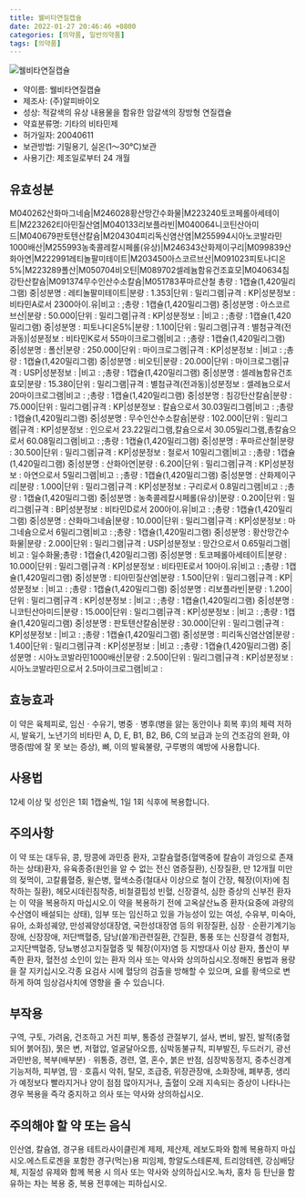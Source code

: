 ```yaml
---
title: 웰비타연질캡슐
date: 2022-01-27 20:46:46 +0800
categories: [의약품, 일반의약품]
tags: [의약품]
---
```

![웰비타연질캡슐](https://nedrug.mfds.go.kr/pbp/cmn/itemImageDownload/147427819753800166)

- 약이름: 웰비타연질캡슐
- 제조사: (주)알피바이오
- 성상: 적갈색의 유상 내용물을 함유한 암갈색의 장방형 연질캡슐
- 약효분류명: 기타의 비타민제
- 허가일자: 20040611
- 보관방법: 기밀용기, 실온(1～30℃)보관
- 사용기간: 제조일로부터 24 개월
## 유효성분
M040262산화마그네슘|M246028황산망간수화물|M223240토코페롤아세테이트|M223262티아민질산염|M040133리보플라빈|M040064니코틴산아미드|M040679판토텐산칼슘|M204304피리독신염산염|M255994시아노코발라민1000배산|M255993농축콜레칼시페롤(유상)|M246343산화제이구리|M099839산화아연|M222991레티놀팔미테이트|M203450아스코르브산|M091023피토나디온5%|M223289폴산|M050704비오틴|M089702셀레늄함유건조효모|M040634침강탄산칼슘|M091374무수인산수소칼슘|M051783푸마르산철
총량 : 1캡슐(1,420밀리그램) 중|성분명 : 레티놀팔미테이트|분량 : 1.353|단위 : 밀리그램|규격 : KP|성분정보 : 비타민A로서 2300아이.유|비고 : ;총량 : 1캡슐(1,420밀리그램) 중|성분명 : 아스코르브산|분량 : 50.000|단위 : 밀리그램|규격 : KP|성분정보 : |비고 : ;총량 : 1캡슐(1,420밀리그램) 중|성분명 : 피토나디온5%|분량 : 1.100|단위 : 밀리그램|규격 : 별첨규격(전과동)|성분정보 : 비타민K로서 55마이크로그램|비고 : ;총량 : 1캡슐(1,420밀리그램) 중|성분명 : 폴산|분량 : 250.000|단위 : 마이크로그램|규격 : KP|성분정보 : |비고 : ;총량 : 1캡슐(1,420밀리그램) 중|성분명 : 비오틴|분량 : 20.000|단위 : 마이크로그램|규격 : USP|성분정보 : |비고 : ;총량 : 1캡슐(1,420밀리그램) 중|성분명 : 셀레늄함유건조효모|분량 : 15.380|단위 : 밀리그램|규격 : 별첨규격(전과동)|성분정보 : 셀레늄으로서 20마이크로그램|비고 : ;총량 : 1캡슐(1,420밀리그램) 중|성분명 : 침강탄산칼슘|분량 : 75.000|단위 : 밀리그램|규격 : KP|성분정보 : 칼슘으로서 30.03밀리그램|비고 : ;총량 : 1캡슐(1,420밀리그램) 중|성분명 : 무수인산수소칼슘|분량 : 102.000|단위 : 밀리그램|규격 : KP|성분정보 : 인으로서 23.22밀리그램,칼슘으로서 30.05밀리그램,총칼슘으로서 60.08밀리그램|비고 : ;총량 : 1캡슐(1,420밀리그램) 중|성분명 : 푸마르산철|분량 : 30.500|단위 : 밀리그램|규격 : KP|성분정보 : 철로서 10밀리그램|비고 : ;총량 : 1캡슐(1,420밀리그램) 중|성분명 : 산화아연|분량 : 6.200|단위 : 밀리그램|규격 : KP|성분정보 : 아연으로서 5밀리그램|비고 : ;총량 : 1캡슐(1,420밀리그램) 중|성분명 : 산화제이구리|분량 : 1.000|단위 : 밀리그램|규격 : KP|성분정보 : 구리로서 0.8밀리그램|비고 : ;총량 : 1캡슐(1,420밀리그램) 중|성분명 : 농축콜레칼시페롤(유상)|분량 : 0.200|단위 : 밀리그램|규격 : BP|성분정보 : 비타민D로서 200아이.유|비고 : ;총량 : 1캡슐(1,420밀리그램) 중|성분명 : 산화마그네슘|분량 : 10.000|단위 : 밀리그램|규격 : KP|성분정보 : 마그네슘으로서 6밀리그램|비고 : ;총량 : 1캡슐(1,420밀리그램) 중|성분명 : 황산망간수화물|분량 : 2.000|단위 : 밀리그램|규격 : USP|성분정보 : 망간으로서 0.65밀리그램|비고 : 일수화물;총량 : 1캡슐(1,420밀리그램) 중|성분명 : 토코페롤아세테이트|분량 : 10.000|단위 : 밀리그램|규격 : KP|성분정보 : 비타민E로서 10아이.유|비고 : ;총량 : 1캡슐(1,420밀리그램) 중|성분명 : 티아민질산염|분량 : 1.500|단위 : 밀리그램|규격 : KP|성분정보 : |비고 : ;총량 : 1캡슐(1,420밀리그램) 중|성분명 : 리보플라빈|분량 : 1.200|단위 : 밀리그램|규격 : KP|성분정보 : |비고 : ;총량 : 1캡슐(1,420밀리그램) 중|성분명 : 니코틴산아미드|분량 : 15.000|단위 : 밀리그램|규격 : KP|성분정보 : |비고 : ;총량 : 1캡슐(1,420밀리그램) 중|성분명 : 판토텐산칼슘|분량 : 30.000|단위 : 밀리그램|규격 : KP|성분정보 : |비고 : ;총량 : 1캡슐(1,420밀리그램) 중|성분명 : 피리독신염산염|분량 : 1.400|단위 : 밀리그램|규격 : KP|성분정보 : |비고 : ;총량 : 1캡슐(1,420밀리그램) 중|성분명 : 시아노코발라민1000배산|분량 : 2.500|단위 : 밀리그램|규격 : KP|성분정보 : 시아노코발라민으로서 2.5마이크로그램|비고 :
## 효능효과
이 약은 육체피로, 임신ㆍ수유기, 병중ㆍ병후(병을 앓는 동안이나 회복 후)의 체력 저하 시, 발육기, 노년기의 비타민  A, D, E, B1, B2, B6, C의 보급과 눈의 건조감의 완화, 야맹증(밤에 잘 못 보는 증상), 뼈, 이의 발육불량, 구루병의 예방에 사용합니다.
## 사용법
12세 이상 및 성인은 1회 1캡슐씩, 1일 1회 식후에 복용합니다.
## 주의사항
이 약 또는 대두유, 콩, 땅콩에 과민증 환자, 고칼슘혈증(혈액중에 칼슘이 과잉으로 존재하는 상태)환자, 유육종증(원인을 알 수 없는 전신 염증질환), 신장질환, 만 12개월 미만의 젖먹이, 고칼륨혈증, 윌슨병, 혈색소증(철대사 이상으로 철이 간장, 췌장(이자)에 침착하는 질환), 헤모시데린침착증, 비철결핍성 빈혈, 신장결석, 심한 증상의 신부전 환자는 이 약을 복용하지 마십시오.이 약을 복용하기 전에 고옥살산뇨증 환자(요중에 과량의 수산염이 배설되는 상태), 임부 또는 임신하고 있을 가능성이 있는 여성, 수유부, 미숙아, 유아, 소화성궤양, 만성궤양성대장염, 국한성대장염 등의 위장질환, 심장ㆍ순환기계기능장애, 신장장애, 저단백혈증, 담낭(쓸개)관련질환, 간질환, 통풍 또는 신장결석 경험자, 고지단백혈증, 당뇨병성고지질혈증 및 췌장(이자)염 등 지방대사 이상 환자, 폴산이 부족한 환자, 혈전성 소인이 있는 환자 의사 또는 약사와 상의하십시오.정해진 용법과 용량을 잘 지키십시오.각종 요검사 시에 혈당의 검출을 방해할 수 있으며, 요를 황색으로 변하게 하여 임상검사치에 영향을 줄 수 있습니다.
## 부작용
구역, 구토, 가려움, 건조하고 거친 피부, 통증성 관절부기, 설사, 변비, 발진, 발적(충혈되어 붉어짐), 묽은 변, 저혈압, 얼굴달아오름, 심박동불규칙, 피부발진, 두드러기, 광선과민반응, 복부(배부분)ㆍ위통증, 경련, 열, 혼수, 붉은 반점, 심장박동정지, 중추신경계 기능저하, 피부염, 땀ㆍ호흡시 악취, 탈모, 조급증, 위장관장애, 소화장애, 폐부종, 생리가 예정보다 빨라지거나 양이 점점 많아지거나, 출혈이 오래 지속되는 증상이 나타나는 경우 복용을 즉각 중지하고 의사 또는 약사와 상의하십시오.
## 주의해야 할 약 또는 음식
인산염, 칼슘염, 경구용 테트라사이클린계 제제, 제산제, 레보도파와 함께 복용하지 마십시오.에스트로겐을 포함한 경구(먹는)용 피임제, 항알도스테론제, 트리암테렌, 강심배당체, 지질성 유제와 함께 복용 시 의사 또는 약사와 상의하십시오.녹차, 홍차 등 탄닌을 함유하는 차는 복용 중, 복용 전후에는 피하십시오.
